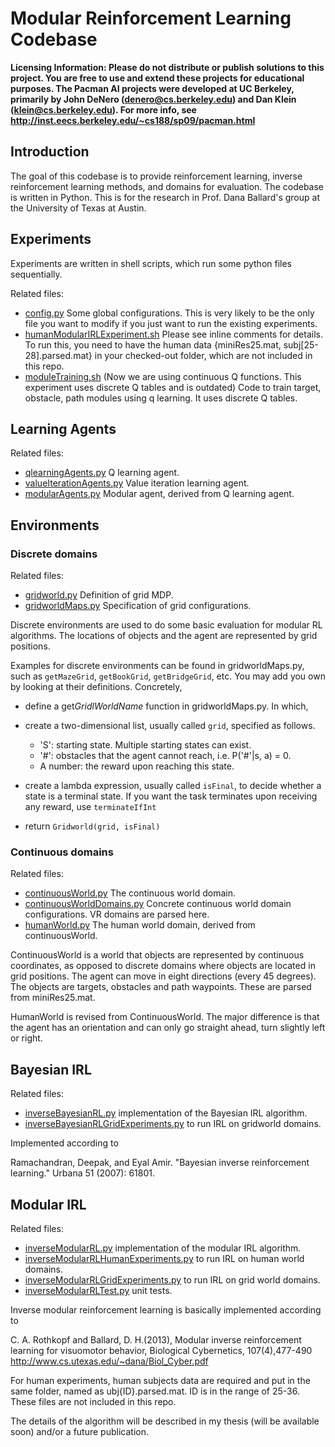 Modular Reinforcement Learning Codebase
==============

**Licensing Information: Please do not distribute or publish solutions to this
project. You are free to use and extend these projects for educational
purposes. The Pacman AI projects were developed at UC Berkeley, primarily by
John DeNero (denero@cs.berkeley.edu) and Dan Klein (klein@cs.berkeley.edu).
For more info, see http://inst.eecs.berkeley.edu/~cs188/sp09/pacman.html**

Introduction
--------------

The goal of this codebase is to provide reinforcement learning, inverse
reinforcement learning methods, and domains for evaluation. The codebase is
written in Python. This is for the research in Prof. Dana Ballard's group at
the University of Texas at Austin.

Experiments
--------------

Experiments are written in shell scripts, which run some python files
sequentially.

Related files:
- [config.py](config.py) Some global configurations. This is very likely to be
  the only file you want to modify if you just want to run the existing
  experiments.
- [humanModularIRLExperiment.sh](humanModularIRLExperiment.sh) Please see inline
  comments for details. To run this, you need to have the human data {miniRes25.mat,
  subj[25-28].parsed.mat} in your checked-out folder, which are not included in
  this repo.
- [moduleTraining.sh](moduleTraining.sh) (Now we are using continuous Q
  functions. This experiment uses discrete Q tables and is outdated) Code to
  train target, obstacle, path modules using q learning. It uses discrete Q
  tables.

Learning Agents
--------------

Related files:

- [qlearningAgents.py](qlearningAgents.py) Q learning agent.
- [valueIterationAgents.py](valueIterationAgents.py) Value iteration learning agent.
- [modularAgents.py](modularAgents.py) Modular agent, derived from Q learning
  agent.

Environments
--------------

### Discrete domains

Related files:
- [gridworld.py](gridworld.py) Definition of grid MDP.
- [gridworldMaps.py](gridworldMaps.py) Specification of grid configurations.

Discrete environments are used to do some basic evaluation for modular RL
algorithms. The locations of objects and the agent are represented by grid
positions.

Examples for discrete environments can be found in gridworldMaps.py, such as
`getMazeGrid`, `getBookGrid`, `getBridgeGrid`, etc.  You may add you own by
looking at their definitions. Concretely,

- define a get$GridlWorldName$ function in gridworldMaps.py. In which,
- create a two-dimensional list, usually called `grid`, specified as follows.

  * 'S': starting state. Multiple starting states can exist.
  * '#': obstacles that the agent cannot reach, i.e. P('#'|s, a) = 0.
  * A number: the reward upon reaching this state.

- create a lambda expression, usually called `isFinal`, to decide whether a
  state is a terminal state. If you want the task terminates upon receiving any
  reward, use `terminateIfInt`
- return `Gridworld(grid, isFinal)`

### Continuous domains

Related files:
- [continuousWorld.py](continuousWorld.py) The continuous world domain.
- [continuousWorldDomains.py](continuousWorldDomains.py) Concrete continuous
  world domain configurations. VR domains are parsed here.
- [humanWorld.py](humanWorld.py) The human world domain, derived from
  continuousWorld.

ContinuousWorld is a world that objects are represented by continuous
coordinates, as opposed to discrete domains where objects are located in grid
positions. The agent can move in eight directions (every 45 degrees). The
objects are targets, obstacles and path waypoints. These are parsed from
miniRes25.mat.

HumanWorld is revised from ContinuousWorld. The major difference is that the
agent has an orientation and can only go straight ahead, turn slightly left or
right.

Bayesian IRL
--------------

Related files:

- [inverseBayesianRL.py](inverseBayesianRL.py) implementation of the Bayesian IRL algorithm.
- [inverseBayesianRLGridExperiments.py](inverseBayesianRLGridExperiments.py) to run IRL on gridworld domains.

Implemented according to

Ramachandran, Deepak, and Eyal Amir.
"Bayesian inverse reinforcement learning."
Urbana 51 (2007): 61801.

Modular IRL
--------------

Related files:

- [inverseModularRL.py](inverseModularRL.py) implementation of the modular IRL algorithm.
- [inverseModularRLHumanExperiments.py](inverseModularRLHumanExperiments.py) to run IRL on human world domains.
- [inverseModularRLGridExperiments.py](inverseModularRLGridExperiments.py) to run IRL on grid world domains.
- [inverseModularRLTest.py](inverseModularRLTest.py) unit tests.

Inverse modular reinforcement learning is basically implemented according to

C. A. Rothkopf and Ballard, D. H.(2013), Modular inverse reinforcement
learning for visuomotor behavior, Biological Cybernetics,
107(4),477-490
http://www.cs.utexas.edu/~dana/Biol_Cyber.pdf

For human experiments, human subjects data are required and  put in the same
folder, named as ubj{ID}.parsed.mat. ID is in the range of 25-36. These files
are not included in this repo.

The details of the algorithm will be described in my thesis (will be available
soon) and/or a future publication.
